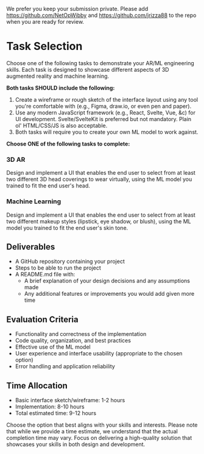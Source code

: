 We prefer you keep your submission private. Please add https://github.com/NetOpWibby and https://github.com/jrizza88 to the repo when you are ready for review.

# Task Selection

Choose one of the following tasks to demonstrate your AR/ML engineering skills. Each task is designed to showcase different aspects of 3D augmented reality and machine learning.

**Both tasks SHOULD include the following:**

1. Create a wireframe or rough sketch of the interface layout using any tool you're comfortable with (e.g., Figma, draw.io, or even pen and paper).
2. Use any modern JavaScript framework (e.g., React, Svelte, Vue, &c) for UI development. Svelte/SvelteKit is preferred but not mandatory. Plain ol' HTML/CSS/JS is also acceptable.
3. Both tasks will require you to create your own ML model to work against.

**Choose ONE of the following tasks to complete:**

### 3D AR

Design and implement a UI that enables the end user to select from at least two different 3D head coverings to wear virtually, using the ML model you trained to fit the end user's head.

### Machine Learning

Design and implement a UI that enables the end user to select from at least two different makeup styles (lipstick, eye shadow, or blush), using the ML model you trained to fit the end user's skin tone.

## Deliverables

- A GitHub repository containing your project
- Steps to be able to run the project
- A README.md file with:
  - A brief explanation of your design decisions and any assumptions made
  - Any additional features or improvements you would add given more time

## Evaluation Criteria

- Functionality and correctness of the implementation
- Code quality, organization, and best practices
- Effective use of the ML model
- User experience and interface usability (appropriate to the chosen option)
- Error handling and application reliability

## Time Allocation

- Basic interface sketch/wireframe: 1-2 hours
- Implementation: 8-10 hours
- Total estimated time: 9-12 hours

Choose the option that best aligns with your skills and interests. Please note that while we provide a time estimate, we understand that the actual completion time may vary. Focus on delivering a high-quality solution that showcases your skills in both design and development.
